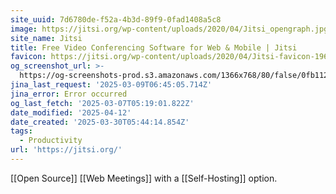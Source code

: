 ```yaml
---
site_uuid: 7d6780de-f52a-4b3d-89f9-0fad1408a5c8
image: https://jitsi.org/wp-content/uploads/2020/04/Jitsi_opengraph.jpg
site_name: Jitsi
title: Free Video Conferencing Software for Web & Mobile | Jitsi
favicon: https://jitsi.org/wp-content/uploads/2020/04/Jitsi-favicon-196.png
og_screenshot_url: >-
  https://og-screenshots-prod.s3.amazonaws.com/1366x768/80/false/0fb112d4295c3faa3e85956aae462f927ebbf07638b664b617254727481f6677.jpeg
jina_last_request: '2025-03-09T06:45:05.714Z'
jina_error: Error occurred
og_last_fetch: '2025-03-07T05:19:01.822Z'
date_modified: '2025-04-12'
date_created: '2025-03-30T05:44:14.854Z'
tags:
  - Productivity
url: 'https://jitsi.org/'
---
```































[[Open Source]] [[Web Meetings]] with a [[Self-Hosting]] option.

